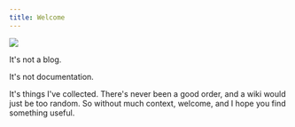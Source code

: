 ```yaml
---
title: Welcome
---
```


![](/webcam/latest.jpg)<cite></cite>

It's not a blog.

It's not documentation.

It's things I've collected. There's never been a good order, and a wiki would just be too random. So without much context, welcome, and I hope you find something useful.

